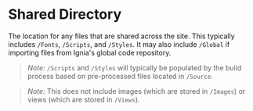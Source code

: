 # Shared Directory

The location for any files that are shared across the site. This typically includes `/Fonts`, `/Scripts`, and `/Styles`. It may also include `/Global` if importing files from Ignia's global code repository.

> *Note:* `/Scripts` and `/Styles` will typically be populated by the build process based on pre-processed files located in `/Source`.

> *Note:* This does not include images (which are stored in `/Images`) or views (which are stored in `/Views`).
